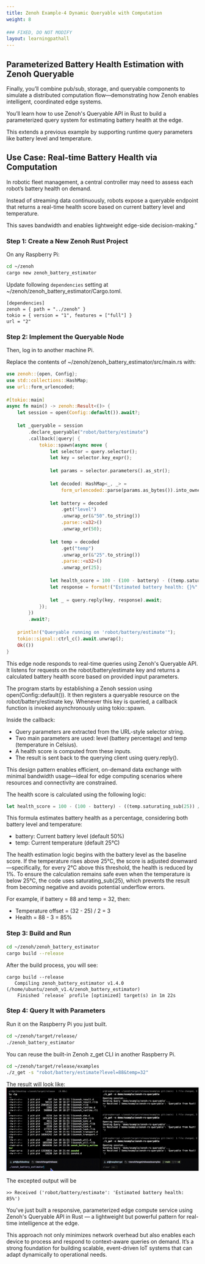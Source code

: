 ```yaml
---
title: Zenoh Example-4 Dynamic Queryable with Computation
weight: 8

### FIXED, DO NOT MODIFY
layout: learningpathall
---
```


## Parameterized Battery Health Estimation with Zenoh Queryable

Finally, you’ll combine pub/sub, storage, and queryable components to simulate a distributed computation flow—demonstrating how Zenoh enables intelligent, coordinated edge systems.

You’ll learn how to use Zenoh's Queryable API in Rust to build a parameterized query system for estimating battery health at the edge. 

This extends a previous example by supporting runtime query parameters like battery level and temperature.

## Use Case: Real-time Battery Health via Computation

In robotic fleet management, a central controller may need to assess each robot’s battery health on demand. 

Instead of streaming data continuously, robots expose a queryable endpoint that returns a real-time health score based on current battery level and temperature. 

This saves bandwidth and enables lightweight edge-side decision-making.”

### Step 1: Create a New Zenoh Rust Project

On any Raspberry Pi:

```bash
cd ~/zenoh
cargo new zenoh_battery_estimator
```

Update following `dependencies` setting at ~/zenoh/zenoh_battery_estimator/Cargo.toml.

```
[dependencies]
zenoh = { path = "../zenoh" }
tokio = { version = "1", features = ["full"] }
url = "2"
```

### Step 2: Implement the Queryable Node

Then, log in to another machine Pi.

Replace the contents of ~/zenoh/zenoh_battery_estimator/src/main.rs with:

```rust
use zenoh::{open, Config};
use std::collections::HashMap;
use url::form_urlencoded;

#[tokio::main]
async fn main() -> zenoh::Result<()> {
    let session = open(Config::default()).await?;

    let _queryable = session
        .declare_queryable("robot/battery/estimate")
        .callback(|query| {
            tokio::spawn(async move {
                let selector = query.selector();
                let key = selector.key_expr();

                let params = selector.parameters().as_str();

                let decoded: HashMap<_, _> =
                    form_urlencoded::parse(params.as_bytes()).into_owned().collect();

                let battery = decoded
                    .get("level")
                    .unwrap_or(&"50".to_string())
                    .parse::<u32>()
                    .unwrap_or(50);

                let temp = decoded
                    .get("temp")
                    .unwrap_or(&"25".to_string())
                    .parse::<u32>()
                    .unwrap_or(25);

                let health_score = 100 - (100 - battery) - ((temp.saturating_sub(25)) / 2);
                let response = format!("Estimated battery health: {}%", health_score);

                let _ = query.reply(key, response).await;
            });
        })
        .await?;

    println!("Queryable running on 'robot/battery/estimate'");
    tokio::signal::ctrl_c().await.unwrap();
    Ok(())
}
```

This edge node responds to real-time queries using Zenoh's Queryable API. It listens for requests on the robot/battery/estimate key and returns a calculated battery health score based on provided input parameters.

The program starts by establishing a Zenoh session using open(Config::default()). It then registers a queryable resource on the robot/battery/estimate key. Whenever this key is queried, a callback function is invoked asynchronously using tokio::spawn.

Inside the callback:
- Query parameters are extracted from the URL-style selector string.
- Two main parameters are used: level (battery percentage) and temp (temperature in Celsius).
- A health score is computed from these inputs.
- The result is sent back to the querying client using query.reply().

This design pattern enables efficient, on-demand data exchange with minimal bandwidth usage—ideal for edge computing scenarios where resources and connectivity are constrained.

The health score is calculated using the following logic:

```rust
let health_score = 100 - (100 - battery) - ((temp.saturating_sub(25)) / 2);
```
This formula estimates battery health as a percentage, considering both battery level and temperature:
- battery: Current battery level (default 50%)
- temp: Current temperature (default 25°C)

The health estimation logic begins with the battery level as the baseline score. 
If the temperature rises above 25°C, the score is adjusted downward—specifically, for every 2°C above this threshold, the health is reduced by 1%. 
To ensure the calculation remains safe even when the temperature is below 25°C, the code uses saturating_sub(25), which prevents the result from becoming negative and avoids potential underflow errors.

For example, if battery = 88 and temp = 32, then:
- Temperature offset = (32 - 25) / 2 = 3
- Health = 88 - 3 = 85%

### Step 3: Build and Run

```bash
cd ~/zenoh/zenoh_battery_estimator
cargo build --release
```

After the build process, you will see:

```
cargo build --release
   Compiling zenoh_battery_estimator v1.4.0 (/home/ubuntu/zenoh_v1.4/zenoh_battery_estimator)
    Finished `release` profile [optimized] target(s) in 1m 22s
```

### Step 4: Query It with Parameters

Run it on the Raspberry Pi you just built.
```bash
cd ~/zenoh/target/release/
./zenoh_battery_estimator
```

You can reuse the built-in Zenoh z_get CLI in another Raspberry Pi.

```bash
cd ~/zenoh/target/release/examples
./z_get -s "robot/battery/estimate?level=88&temp=32"
```

The result will look like: 
![img4 alt-text#center](zenoh_ex4.gif "Figure 4: Dynamic Queryable with Computation")

The excepted output will be
```
>> Received ('robot/battery/estimate': 'Estimated battery health: 85%')
```

You’ve just built a responsive, parameterized edge compute service using Zenoh's Queryable API in Rust — a lightweight but powerful pattern for real-time intelligence at the edge.

This approach not only minimizes network overhead but also enables each device to process and respond to context-aware queries on demand. 
It’s a strong foundation for building scalable, event-driven IoT systems that can adapt dynamically to operational needs.
